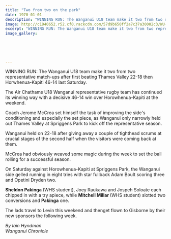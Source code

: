 ```yaml
---
title: "Two from two on the park"
date: 1970-01-01
description: "WINNING RUN: The Wanganui U18 team make it two from two representative match-ups after first beating Thames Valley 22-18 then Horwhenua-Kapiti 46-14 last Saturday."
image: http://c1940652.r52.cf0.rackcdn.com/57d9b650ff2a7c37a30002c3/WU-U18-team-Sheldon--Mitchell-Chron-14-sept.jpg
excerpt: "WINNING RUN: The Wanganui U18 team make it two from two representative match-ups after first beating Thames Valley 22-18 then Horwhenua-Kapiti 46-14 last Saturday."
image_gallery:
    
    
    
    
    
---
```


<p><span>WINNING RUN: The Wanganui U18 team make it two from two representative match-ups after first beating Thames Valley 22-18 then Horwhenua-Kapiti 46-14 last Saturday.</span></p>
<p>The Air Chathams U18 Wanganui representative rugby team has continued its winning way with a decisive 46-14 win over Horowhenua-Kapiti at the weekend.</p>
<p>Coach Jerome McCrea set himself the task of improving the side's conditioning and especially the set piece, as Wanganui only narrowly held out Thames Valley at Spriggens Park to kick off the representative season.</p>
<p>Wanganui held on 22-18 after giving away a couple of tighthead scrums at crucial stages of the second half when the visitors were coming back at them.</p>
<p>McCrea had obviously weaved some magic during the week to set the ball rolling for a successful season.</p>
<p>On Saturday against Horowhenua-Kapiti at Spriggens Park, the Wanganui side gelled running in eight tries with star fullback Adam Boult scoring three and Opetini Dryden two.&nbsp;</p>
<p><strong>Sheldon Pakinga&nbsp;</strong>(WHS student), Joey Raukawa and Jospeh Soloate each chipped in with a try apiece, while <strong>Mitchell Millar&nbsp;</strong>(WHS student) slotted two conversions and <strong>Pakinga</strong> one.</p>
<p>The lads travel to Levin this weekend and thenget flown to Gisborne by their new sponsors the following week.</p>
<p><em>By Iain Hyndman</em><br /><em>Wanganui Chronicle</em></p>

